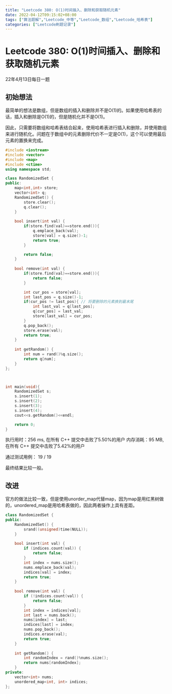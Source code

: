 ```yaml
---
title: "Leetcode 380: O(1)时间插入、删除和获取随机元素"
date: 2022-04-12T09:15:02+08:00
tags: ["算法题解","Leetcode_中等","Leetcode_数组","Leetcode_哈希表"]
categories: ["Leetcode刷题记录"]
---
```


# Leetcode 380: O(1)时间插入、删除和获取随机元素

22年4月13日每日一题

## 初始想法

最简单的想法是数组，但是数组的插入和删除并不是O(1)的。如果使用哈希表的话，插入和删除是O(1)的，但是随机化并不是O(1)。

因此，只需要将数组和哈希表结合起来，使用哈希表进行插入和删除，并使用数组来进行随机化。问题在于数组中的元素删除代价不一定是O(1)，这个可以使用最后元素的置换来完成。

```cpp
#include <iostream>
#include <vector>
#include <map>
#include <ctime>
using namespace std;

class RandomizedSet {
public:
    map<int,int> store;
    vector<int> q;
    RandomizedSet() {
        store.clear();
        q.clear();
    }
    
    bool insert(int val) {
        if(store.find(val)==store.end()){
            q.emplace_back(val);
            store[val] = q.size()-1;
            return true;
        }

        return false;
    }
    
    bool remove(int val) {
        if(store.find(val)==store.end()){
            return false;
        }

        int cur_pos = store[val];
        int last_pos = q.size()-1;
        if(cur_pos != last_pos){ // 将要删除的元素换到最末尾
            int last_val = q[last_pos];
            q[cur_pos] = last_val;
            store[last_val] = cur_pos;
        }
        q.pop_back();
        store.erase(val);
        return true;
    }
    
    int getRandom() {
        int num = rand()%q.size();
        return q[num];
    }
};



int main(void){
    RandomizedSet s;
    s.insert(1);
    s.insert(2);
    s.insert(3);
    s.insert(4);
    cout<<s.getRandom()<<endl;

    return 0;
}

```

执行用时：256 ms, 在所有 C++ 提交中击败了5.50%的用户
内存消耗：95 MB, 在所有 C++ 提交中击败了5.42%的用户

通过测试用例：
19 / 19

最终结果比较一般。

## 改进

官方的做法比较一致，但是使用unorder_map代替map，因为map是用红黑树做的，unordered_map是用哈希表做的，因此两者操作上具有差距。


```cpp
class RandomizedSet {
public:
    RandomizedSet() {
        srand((unsigned)time(NULL));
    }
    
    bool insert(int val) {
        if (indices.count(val)) {
            return false;
        }
        int index = nums.size();
        nums.emplace_back(val);
        indices[val] = index;
        return true;
    }
    
    bool remove(int val) {
        if (!indices.count(val)) {
            return false;
        }
        int index = indices[val];
        int last = nums.back();
        nums[index] = last;
        indices[last] = index;
        nums.pop_back();
        indices.erase(val);
        return true;
    }
    
    int getRandom() {
        int randomIndex = rand()%nums.size();
        return nums[randomIndex];
    }
private:
    vector<int> nums;
    unordered_map<int, int> indices;
};

```